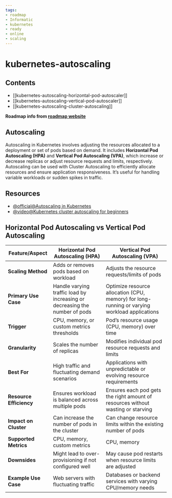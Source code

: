 ```yaml
---
tags:
- roadmap
- Informatic
- kubernetes
- ready
- online
- scaling
---
```


# kubernetes-autoscaling

## Contents

- [[kubernetes-autoscaling-horizontal-pod-autoscaler]]
- [[kubernetes-autoscaling-vertical-pod-autoscaler]]
- [[kubernetes-autoscaling-cluster-autoscaling]]

__Roadmap info from [roadmap website](https://roadmap.sh/kubernetes/autoscaling)__

## Autoscaling

Autoscaling in Kubernetes involves adjusting the resources allocated to a deployment or set of pods based on demand. It includes __Horizontal Pod Autoscaling (HPA)__ and __Vertical Pod Autoscaling (VPA)__, which increase or decrease replicas or adjust resource requests and limits, respectively. Autoscaling can be used with Cluster Autoscaling to efficiently allocate resources and ensure application responsiveness. It’s useful for handling variable workloads or sudden spikes in traffic.

## Resources

- [@official@Autoscaling in Kubernetes](https://kubernetes.io/blog/2016/07/autoscaling-in-kubernetes/)
- [@video@Kubernetes cluster autoscaling for beginners](https://www.youtube.com/watch?v=jM36M39MA3I)

## Horizontal Pod Autoscaling vs Vertical Pod Autoscaling

| Feature/Aspect             | Horizontal Pod Autoscaling (HPA)               | Vertical Pod Autoscaling (VPA)                 |
|----------------------------|------------------------------------------------|-----------------------------------------------|
| __Scaling Method__          | Adds or removes pods based on workload         | Adjusts the resource requests/limits of pods  |
| __Primary Use Case__        | Handle varying traffic load by increasing or decreasing the number of pods | Optimize resource allocation (CPU, memory) for long-running or varying workload applications |
| __Trigger__                 | CPU, memory, or custom metrics thresholds      | Pod’s resource usage (CPU, memory) over time  |
| __Granularity__             | Scales the number of replicas                  | Modifies individual pod resource requests and limits |
| __Best For__                | High traffic and fluctuating demand scenarios  | Applications with unpredictable or evolving resource requirements |
| __Resource Efficiency__     | Ensures workload is balanced across multiple pods | Ensures each pod gets the right amount of resources without wasting or starving |
| __Impact on Cluster__       | Can increase the number of pods in the cluster | Can change resource limits within the existing number of pods |
| __Supported Metrics__       | CPU, memory, custom metrics                    | CPU, memory                                   |
| __Downsides__               | Might lead to over-provisioning if not configured well | May cause pod restarts when resource limits are adjusted |
| __Example Use Case__        | Web servers with fluctuating traffic           | Databases or backend services with varying CPU/memory needs |
